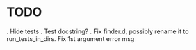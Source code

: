 TODO
=============

. Hide tests
. Test docstring?
. Fix finder.d, possibly rename it to run_tests_in_dirs. Fix 1st argument error msg